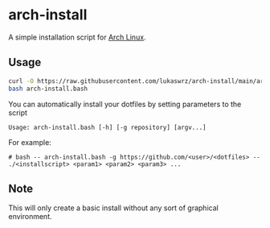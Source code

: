 # arch-install

A simple installation script for [Arch Linux](https://archlinux.org/).

## Usage

```bash
curl -O https://raw.githubusercontent.com/lukaswrz/arch-install/main/arch-install.bash
bash arch-install.bash
```

You can automatically install your dotfiles by setting parameters to the script

`Usage: arch-install.bash [-h] [-g repository] [argv...]`

For example:

`# bash -- arch-install.bash -g https://github.com/<user>/<dotfiles> -- ./<installscript> <param1> <param2> <param3> ...`

## Note

This will only create a basic install without any sort of graphical environment.

